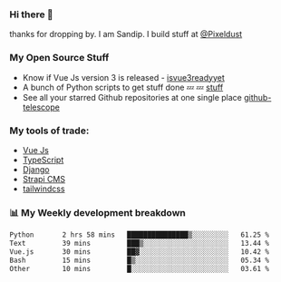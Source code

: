 ### Hi there 👋

thanks for dropping by.
I am Sandip. I build stuff at [@Pixeldust](github.com/pixeldust-in/)

###  **My Open Source Stuff**

 - Know if Vue Js version 3 is released -  [isvue3readyyet](https://github.com/sandiprb/isvue3readyyet)
 - A bunch of Python scripts to get stuff done 💤 💤 [stuff](https://github.com/sandiprb/stuff)
 - See all your starred Github repositories at one single place [github-telescope](https://github.com/sandiprb/github-telescope)



###  **My tools of trade:**
 - [Vue Js](https://github.com/vuejs/vue/)
 - [TypeScript](https://github.com/microsoft/TypeScript)
 - [Django](github.com/django/django)
 - [Strapi CMS](github.com/strapi/strapi)
 - [tailwindcss](https://github.com/tailwindlabs/tailwindcss)


###  📊 **My Weekly development breakdown**
<!--START_SECTION:waka-->

```txt
Python       2 hrs 58 mins   ███████████████▒░░░░░░░░░   61.25 %
Text         39 mins         ███▒░░░░░░░░░░░░░░░░░░░░░   13.44 %
Vue.js       30 mins         ██▓░░░░░░░░░░░░░░░░░░░░░░   10.42 %
Bash         15 mins         █▒░░░░░░░░░░░░░░░░░░░░░░░   05.34 %
Other        10 mins         █░░░░░░░░░░░░░░░░░░░░░░░░   03.61 %
```

<!--END_SECTION:waka-->
